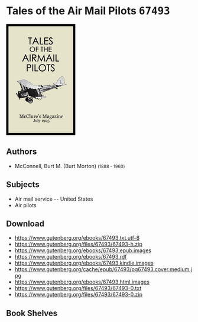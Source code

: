 # Tales of the Air Mail Pilots <kbd>67493</kbd>

![](./cover.medium.jpg "")

## Authors


 - McConnell, Burt M. (Burt Morton) <small>(1888 - 1960)</small>

## Subjects


 - Air mail service -- United States
 - Air pilots

## Download


 - https://www.gutenberg.org/ebooks/67493.txt.utf-8
 - https://www.gutenberg.org/files/67493/67493-h.zip
 - https://www.gutenberg.org/ebooks/67493.epub.images
 - https://www.gutenberg.org/ebooks/67493.rdf
 - https://www.gutenberg.org/ebooks/67493.kindle.images
 - https://www.gutenberg.org/cache/epub/67493/pg67493.cover.medium.jpg
 - https://www.gutenberg.org/ebooks/67493.html.images
 - https://www.gutenberg.org/files/67493/67493-0.txt
 - https://www.gutenberg.org/files/67493/67493-0.zip

## Book Shelves


